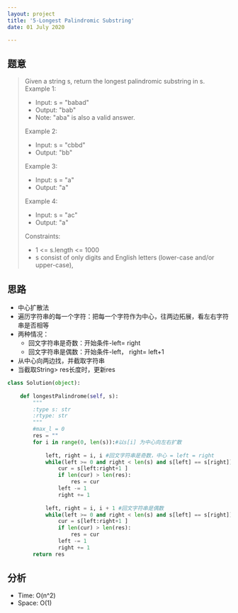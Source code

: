 ```yaml
---
layout: project
title: '5-Longest Palindromic Substring'
date: 01 July 2020

---
```

## 题意
> Given a string s, return the longest palindromic substring in s.
> Example 1:
> - Input: s = "babad"
> - Output: "bab"
>- Note: "aba" is also a valid answer.
>
> Example 2:
> - Input: s = "cbbd"
> - Output: "bb"
>
> Example 3:
> - Input: s = "a"
> - Output: "a"
>
> Example 4:
> - Input: s = "ac"
> - Output: "a"
>
> Constraints:
> - 1 <= s.length <= 1000
> - s consist of only digits and English letters (lower-case and/or upper-case),

## 思路
- 中心扩散法
- 遍历字符串的每一个字符：把每一个字符作为中心，往两边拓展，看左右字符串是否相等
- 两种情况：
  - 回文字符串是奇数：开始条件-left= right
  - 回文字符串是偶数：开始条件-left， right= left+1
- 从中心向两边找，并截取字符串
- 当截取String> res长度时，更新res

~~~python
class Solution(object):
   
    def longestPalindrome(self, s):
        """
        :type s: str
        :rtype: str
        """
        #max_l = 0
        res = ""
        for i in range(0, len(s)):#以s[i] 为中心向左右扩散
            
            left, right = i, i #回文字符串是奇数，中心 = left = right
            while(left >= 0 and right < len(s) and s[left] == s[right]):          
                cur = s[left:right+1 ]
                if len(cur) > len(res):
                    res = cur
                left -= 1
                right += 1      
           
            left, right = i, i + 1 #回文字符串是偶数
            while(left >= 0 and right < len(s) and s[left] == s[right]):
                cur = s[left:right+1 ]
                if len(cur) > len(res):
                    res = cur
                left -= 1
                right += 1   
        return res
~~~

## 分析
- Time: O(n^2)
- Space: O(1)
